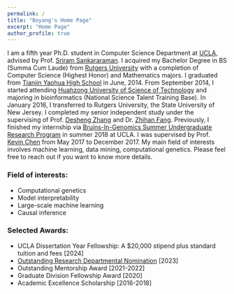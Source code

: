 ```yaml
---
permalink: /
title: "Boyang's Home Page"
excerpt: "Home Page"
author_profile: true
---
```


I am a fifth year Ph.D. student in Computer Science Department at [UCLA](http://www.ucla.edu/), advised by Prof. [Sriram Sankararaman](http://web.cs.ucla.edu/~sriram/). I acquired my Bachelor Degree in BS (Summa Cum Laude) from [Rutgers University](https://en.wikipedia.org/wiki/Rutgers_University) with a completion of Computer Science (Highest Honor) and Mathematics majors. I graduated from [Tianjin Yaohua High School](https://en.wikipedia.org/wiki/Yaohua_High_School) in June, 2014. From September 2014, I started attending [Huahzong University of Science of Technology](https://en.wikipedia.org/wiki/Huazhong_University_of_Science_and_Technology) and majoring in bioinformatics (National Science Talent Training Base). In January 2016, I transferred to Rutgers University, the State University of New Jersey. I completed my senior independent study under the supervising of Prof. [Desheng Zhang](https://www.cs.rutgers.edu/~dz220/) and Dr. [Zhihan Fang](http://zhihanfang.com/). Previously, I finished my internship via [Bruins-In-Genomics Summer Undergraduate Research Program](https://qcb.ucla.edu/big-summer/big2018/) in summer 2018 at UCLA. I was supervised by Prof. [Kevin Chen](https://genfaculty.rutgers.edu/kcchen/home) from May 2017 to December 2017. My main field of interests involves machine learning, data mining, computational genetics. Please feel free to reach out if you want to know more details. 


### Field of interests:

* Computational genetics  
* Model interpretability
* Large-scale machine learning 
* Causal inference


### Selected Awards:
* UCLA Dissertation Year Fellowship: A $20,000 stipend plus standard tuition and fees [2024]
* [Outstanding Research Departmental Nomination](https://www.cs.ucla.edu/the-sriram-lab-achieves-breakthrough-discovery-in-understanding-complex-genetic-and-disease-relationships/) [2023]
* Outstanding Mentorship Award [2021-2022]
* Graduate Division Fellowship Award [2020]
* Academic Excellence Scholarship [2016-2018]
